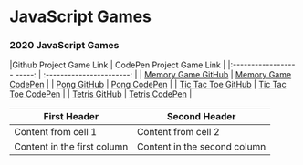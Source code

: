 # JavaScript Games


### 2020 JavaScript Games
|Github Project Game Link  | CodePen Project Game Link   |
|:------------------ -----: | :-----------------------: |
| [Memory Game GitHub]() | [Memory Game CodePen]()  |
| [Pong GitHub]() | [Pong CodePen]() |
| [Tic Tac Toe GitHub]()   | [Tic Tac Toe CodePen]() |
| [Tetris GitHub]() | [Tetris CodePen]() |



First Header | Second Header
------------ | -------------
Content from cell 1 | Content from cell 2
Content in the first column | Content in the second column